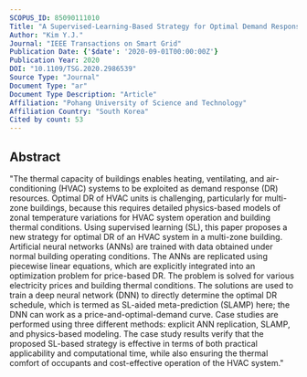 ```yaml
---
SCOPUS_ID: 85090111010
Title: "A Supervised-Learning-Based Strategy for Optimal Demand Response of an HVAC System in a Multi-Zone Office Building"
Author: "Kim Y.J."
Journal: "IEEE Transactions on Smart Grid"
Publication Date: {'$date': '2020-09-01T00:00:00Z'}
Publication Year: 2020
DOI: "10.1109/TSG.2020.2986539"
Source Type: "Journal"
Document Type: "ar"
Document Type Description: "Article"
Affiliation: "Pohang University of Science and Technology"
Affiliation Country: "South Korea"
Cited by count: 53
---
```


## Abstract
"The thermal capacity of buildings enables heating, ventilating, and air-conditioning (HVAC) systems to be exploited as demand response (DR) resources. Optimal DR of HVAC units is challenging, particularly for multi-zone buildings, because this requires detailed physics-based models of zonal temperature variations for HVAC system operation and building thermal conditions. Using supervised learning (SL), this paper proposes a new strategy for optimal DR of an HVAC system in a multi-zone building. Artificial neural networks (ANNs) are trained with data obtained under normal building operating conditions. The ANNs are replicated using piecewise linear equations, which are explicitly integrated into an optimization problem for price-based DR. The problem is solved for various electricity prices and building thermal conditions. The solutions are used to train a deep neural network (DNN) to directly determine the optimal DR schedule, which is termed as SL-aided meta-prediction (SLAMP) here; the DNN can work as a price-and-optimal-demand curve. Case studies are performed using three different methods: explicit ANN replication, SLAMP, and physics-based modeling. The case study results verify that the proposed SL-based strategy is effective in terms of both practical applicability and computational time, while also ensuring the thermal comfort of occupants and cost-effective operation of the HVAC system."
